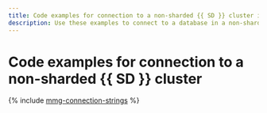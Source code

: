 ```yaml
---
title: Code examples for connection to a non-sharded {{ SD }} cluster in {{ mmg-full-name }}
description: Use these examples to connect to a database in a non-sharded {{ SD }} cluster from your app code.
---
```


# Code examples for connection to a non-sharded {{ SD }} cluster

{% include [mmg-connection-strings](../../../_includes/mdb/mmg/conn-strings.md) %}
